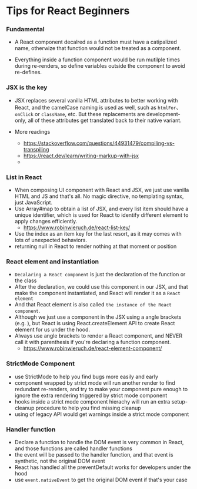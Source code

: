 # Tips for React Beginners

### Fundamental 
- A React component decalred as a function must have a catipalized name, otherwize that function would not be treated as a component.

- Everything inside a function component would be run mutilple times during re-renders, so define variables outside the component to avoid re-defines.

### JSX is the key

- JSX replaces several vanilla HTML attributes to better working with React, and the camelCase naming is used as well, such as `htmlFor`、`onClick` or `className`, etc.
But these replacements are development-only, all of these attributes get translated back to their native variant.

- More readings
    - https://stackoverflow.com/questions/44931479/compiling-vs-transpiling
    - https://react.dev/learn/writing-markup-with-jsx
    - 

### List in React

- When composing UI component with React and JSX, we just use vanilla HTML and JS and that's all. No magic directive, no templating syntax, just JavaScript.
- Use Array#map to obtain a list of JSX, and every list item should have a unique identifier, which is used for React to identify different element to apply changes efficiently.
    - https://www.robinwieruch.de/react-list-key/
- Use the index as an item key for the last resort, as it may comes with lots of unexpected behaviors.
- returning null in React to render nothing at that moment or position

### React element and instantiation

- `Decalaring a React component` is just the declaration of the function or the class
- After the declaration, we could use this component in our JSX, and that make the component instantiated, and React will render it as a `React element`
- And that React element is also called `the instance of the React component`.
- Although we just use a component in the JSX using a angle brackets (e.g. <Greeting />), but React is using React.createElement API to create React element for us under the hood.
- Always use angle brackets to render a React component, and NEVER call it with parenthesis if you're declaring a function component.
    - https://www.robinwieruch.de/react-element-component/

### StrictMode Component
- use StrictMode to help you find bugs more easily and early
- component wrapped by strict mode will run another render to find redundant re-renders, and try to make your component pure enough to ignore the extra rendering triggered by strict mode component
- hooks inside a strict mode component hierachy will run an extra setup-cleanup procedure to help you find missing cleanup
- using of legacy API would get warnings inside a strict mode component

### Handler function
- Declare a function to handle the DOM event is very common in React, and those functions are called handler functions
- the event will be passed to the handler function, and that event is synthetic, not the original DOM event
- React has handled all the preventDefault works for developers under the hood
- use `event.nativeEvent` to get the original DOM event if that's your case

